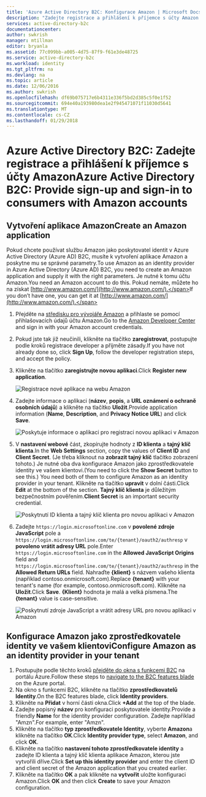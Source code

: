 ```yaml
---
title: 'Azure Active Directory B2C: Konfigurace Amazon | Microsoft Docs'
description: "Zadejte registrace a přihlášení k příjemce s účty Amazon v aplikacích, které jsou zabezpečené službou Azure Active Directory B2C."
services: active-directory-b2c
documentationcenter: 
author: swkrish
manager: mtillman
editor: bryanla
ms.assetid: 77c099bb-a005-4d75-87f9-f61e3de48725
ms.service: active-directory-b2c
ms.workload: identity
ms.tgt_pltfrm: na
ms.devlang: na
ms.topic: article
ms.date: 12/06/2016
ms.author: swkrish
ms.openlocfilehash: df69b075717e6b4311e336f5bd2d385c5f0e1f52
ms.sourcegitcommit: 694e40a193980dea1e2f945471071f11030d5641
ms.translationtype: MT
ms.contentlocale: cs-CZ
ms.lasthandoff: 01/29/2018
---
```

# <a name="azure-active-directory-b2c-provide-sign-up-and-sign-in-to-consumers-with-amazon-accounts"></a><span data-ttu-id="e42ed-103">Azure Active Directory B2C: Zadejte registrace a přihlášení k příjemce s účty Amazon</span><span class="sxs-lookup"><span data-stu-id="e42ed-103">Azure Active Directory B2C: Provide sign-up and sign-in to consumers with Amazon accounts</span></span>
## <a name="create-an-amazon-application"></a><span data-ttu-id="e42ed-104">Vytvoření aplikace Amazon</span><span class="sxs-lookup"><span data-stu-id="e42ed-104">Create an Amazon application</span></span>
<span data-ttu-id="e42ed-105">Pokud chcete používat službu Amazon jako poskytovatel identit v Azure Active Directory (Azure AD) B2C, musíte k vytvoření aplikace Amazon a poskytne mu se správné parametry.</span><span class="sxs-lookup"><span data-stu-id="e42ed-105">To use Amazon as an identity provider in Azure Active Directory (Azure AD) B2C, you need to create an Amazon application and supply it with the right parameters.</span></span> <span data-ttu-id="e42ed-106">Je nutné k tomu účtu Amazon.</span><span class="sxs-lookup"><span data-stu-id="e42ed-106">You need an Amazon account to do this.</span></span> <span data-ttu-id="e42ed-107">Pokud nemáte, můžete ho na získat [http://www.amazon.com/](http://www.amazon.com/).</span><span class="sxs-lookup"><span data-stu-id="e42ed-107">If you don’t have one, you can get it at [http://www.amazon.com/](http://www.amazon.com/).</span></span>

1. <span data-ttu-id="e42ed-108">Přejděte na [středisku pro vývojáře Amazon](https://login.amazon.com/) a přihlaste se pomocí přihlašovacích údajů účtu Amazon.</span><span class="sxs-lookup"><span data-stu-id="e42ed-108">Go to the [Amazon Developer Center](https://login.amazon.com/) and sign in with your Amazon account credentials.</span></span>
2. <span data-ttu-id="e42ed-109">Pokud jste tak již neučinili, klikněte na tlačítko **zaregistrovat**, postupujte podle kroků registrace developer a přijměte zásady.</span><span class="sxs-lookup"><span data-stu-id="e42ed-109">If you have not already done so, click **Sign Up**, follow the developer registration steps, and accept the policy.</span></span>
3. <span data-ttu-id="e42ed-110">Klikněte na tlačítko **zaregistrujte novou aplikaci**.</span><span class="sxs-lookup"><span data-stu-id="e42ed-110">Click **Register new application**.</span></span>
   
    ![Registrace nové aplikace na webu Amazon](./media/active-directory-b2c-setup-amzn-app/amzn-new-app.png)
4. <span data-ttu-id="e42ed-112">Zadejte informace o aplikaci (**název**, **popis**, a **URL oznámení o ochraně osobních údajů**) a klikněte na tlačítko **Uložit**.</span><span class="sxs-lookup"><span data-stu-id="e42ed-112">Provide application information (**Name**, **Description**, and **Privacy Notice URL**) and click **Save**.</span></span>
   
    ![Poskytuje informace o aplikaci pro registraci novou aplikaci v Amazon](./media/active-directory-b2c-setup-amzn-app/amzn-register-app.png)
5. <span data-ttu-id="e42ed-114">V **nastavení webové** část, zkopírujte hodnoty z **ID klienta** a **tajný klíč klienta**.</span><span class="sxs-lookup"><span data-stu-id="e42ed-114">In the **Web Settings** section, copy the values of **Client ID** and **Client Secret**.</span></span> <span data-ttu-id="e42ed-115">(Je třeba kliknout na **zobrazit tajný klíč** tlačítko zobrazení tohoto.) Je nutné oba dva konfigurace Amazon jako zprostředkovatele identity ve vašem klientovi.</span><span class="sxs-lookup"><span data-stu-id="e42ed-115">(You need to click the **Show Secret** button to see this.) You need both of them to configure Amazon as an identity provider in your tenant.</span></span> <span data-ttu-id="e42ed-116">Klikněte na tlačítko **upravit** v dolní části.</span><span class="sxs-lookup"><span data-stu-id="e42ed-116">Click **Edit** at the bottom of the section.</span></span> <span data-ttu-id="e42ed-117">**Tajný klíč klienta** je důležitým bezpečnostním pověřením.</span><span class="sxs-lookup"><span data-stu-id="e42ed-117">**Client Secret** is an important security credential.</span></span>
   
    ![Poskytnutí ID klienta a tajný klíč klienta pro novou aplikaci v Amazon](./media/active-directory-b2c-setup-amzn-app/amzn-client-secret.png)
6. <span data-ttu-id="e42ed-119">Zadejte `https://login.microsoftonline.com` v **povolené zdroje JavaScript** pole a `https://login.microsoftonline.com/te/{tenant}/oauth2/authresp` v **povoleno vrátit adresy URL** pole.</span><span class="sxs-lookup"><span data-stu-id="e42ed-119">Enter `https://login.microsoftonline.com` in the **Allowed JavaScript Origins** field and `https://login.microsoftonline.com/te/{tenant}/oauth2/authresp` in the **Allowed Return URLs** field.</span></span> <span data-ttu-id="e42ed-120">Nahraďte **{klient}** s názvem vašeho klienta (například contoso.onmicrosoft.com).</span><span class="sxs-lookup"><span data-stu-id="e42ed-120">Replace **{tenant}** with your tenant's name (for example, contoso.onmicrosoft.com).</span></span> <span data-ttu-id="e42ed-121">Klikněte na **Uložit**.</span><span class="sxs-lookup"><span data-stu-id="e42ed-121">Click **Save**.</span></span> <span data-ttu-id="e42ed-122">**{Klient}** hodnota je malá a velká písmena.</span><span class="sxs-lookup"><span data-stu-id="e42ed-122">The **{tenant}** value is case-sensitive.</span></span>
   
    ![Poskytnutí zdroje JavaScript a vrátit adresy URL pro novou aplikaci v Amazon](./media/active-directory-b2c-setup-amzn-app/amzn-urls.png)

## <a name="configure-amazon-as-an-identity-provider-in-your-tenant"></a><span data-ttu-id="e42ed-124">Konfigurace Amazon jako zprostředkovatele identity ve vašem klientovi</span><span class="sxs-lookup"><span data-stu-id="e42ed-124">Configure Amazon as an identity provider in your tenant</span></span>
1. <span data-ttu-id="e42ed-125">Postupujte podle těchto kroků [přejděte do okna s funkcemi B2C](active-directory-b2c-app-registration.md#navigate-to-b2c-settings) na portálu Azure.</span><span class="sxs-lookup"><span data-stu-id="e42ed-125">Follow these steps to [navigate to the B2C features blade](active-directory-b2c-app-registration.md#navigate-to-b2c-settings) on the Azure portal.</span></span>
2. <span data-ttu-id="e42ed-126">Na okno s funkcemi B2C, klikněte na tlačítko **zprostředkovatelů Identity**.</span><span class="sxs-lookup"><span data-stu-id="e42ed-126">On the B2C features blade, click **Identity providers**.</span></span>
3. <span data-ttu-id="e42ed-127">Klikněte na **Přidat** v horní části okna.</span><span class="sxs-lookup"><span data-stu-id="e42ed-127">Click **+Add** at the top of the blade.</span></span>
4. <span data-ttu-id="e42ed-128">Zadejte popisný **název** pro konfiguraci poskytovatele identity.</span><span class="sxs-lookup"><span data-stu-id="e42ed-128">Provide a friendly **Name** for the identity provider configuration.</span></span> <span data-ttu-id="e42ed-129">Zadejte například "Amzn".</span><span class="sxs-lookup"><span data-stu-id="e42ed-129">For example, enter "Amzn".</span></span>
5. <span data-ttu-id="e42ed-130">Klikněte na tlačítko **typ zprostředkovatele Identity**, vyberte **Amazon**a klikněte na tlačítko **OK**.</span><span class="sxs-lookup"><span data-stu-id="e42ed-130">Click **Identity provider type**, select **Amazon**, and click **OK**.</span></span>
6. <span data-ttu-id="e42ed-131">Klikněte na tlačítko **nastavení tohoto zprostředkovatele identity** a zadejte ID klienta a tajný klíč klienta aplikace Amazon, kterou jste vytvořili dříve.</span><span class="sxs-lookup"><span data-stu-id="e42ed-131">Click **Set up this identity provider** and enter the client ID and client secret of the Amazon application that you created earlier.</span></span>
7. <span data-ttu-id="e42ed-132">Klikněte na tlačítko **OK** a pak klikněte na **vytvořit** uložte konfiguraci Amazon.</span><span class="sxs-lookup"><span data-stu-id="e42ed-132">Click **OK** and then click **Create** to save your Amazon configuration.</span></span>


